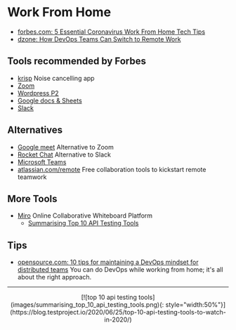 # Work From Home
- [forbes.com: 5 Essential Coronavirus Work From Home Tech Tips](https://www.forbes.com/sites/tjmccue/2020/03/13/5-essential-coronavirus-work-from-home-tech-tips/)
- [dzone: How DevOps Teams Can Switch to Remote Work](https://dzone.com/articles/effective-transition-to-remote-working-for-devops)

## Tools recommended by Forbes
- [krisp](https://krisp.ai/) Noise cancelling app
- [Zoom](https://zoom.us/)
- [Wordpress P2](https://p2theme.com/)
- [Google docs & Sheets](https://docs.google.com/)
- [Slack](https://slack.com/)

## Alternatives
- [Google meet](https://meet.google.com/) Alternative to Zoom
- [Rocket Chat](https://rocket.chat/) Alternative to Slack
- [Microsoft Teams](https://www.microsoft.com/microsoft-365/microsoft-teams/group-chat-software)
- [atlassian.com/remote](https://www.atlassian.com/remote) Free collaboration tools to kickstart remote teamwork

## More Tools
- [Miro](https://miro.com/) Online Collaborative Whiteboard Platform
    - [Summarising Top 10 API Testing Tools](https://miro.com/app/board/o9J_kqwfjqs=/)

## Tips
* [opensource.com: 10 tips for maintaining a DevOps mindset for distributed teams](https://opensource.com/article/20/6/devops-mindset) You can do DevOps while working from home; it's all about the right approach.

---
<center>
[![top 10 api testing tools](images/summarising_top_10_api_testing_tools.png){: style="width:50%"}](https://blog.testproject.io/2020/06/25/top-10-api-testing-tools-to-watch-in-2020/)
</center>
